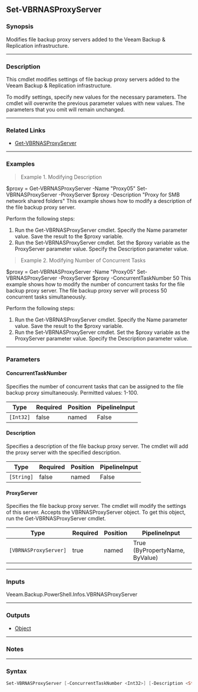 Set-VBRNASProxyServer
---------------------

### Synopsis
Modifies file backup proxy servers added to the Veeam Backup & Replication infrastructure.

---

### Description

This cmdlet modifies settings of file backup proxy servers added to the Veeam Backup & Replication infrastructure.

To modify settings, specify new values for the necessary parameters. The cmdlet will overwrite the previous parameter values with new values. The parameters that you omit will remain unchanged.

---

### Related Links
* [Get-VBRNASProxyServer](Get-VBRNASProxyServer)

---

### Examples
> Example 1. Modifying Description

$proxy = Get-VBRNASProxyServer -Name "Proxy05"
Set-VBRNASProxyServer -ProxyServer $proxy -Description "Proxy for SMB network shared folders"
This example shows how to modify a description of the file backup proxy server.

Perform the following steps:
1. Run the Get-VBRNASProxyServer cmdlet. Specify the Name parameter value. Save the result to the $proxy variable.
2. Run the Set-VBRNASProxyServer cmdlet. Set the $proxy variable as the ProxyServer parameter value. Specify the Description parameter value.
> Example 2. Modifying Number of Concurrent Tasks

$proxy = Get-VBRNASProxyServer -Name "Proxy05"
Set-VBRNASProxyServer -ProxyServer $proxy -ConcurrentTaskNumber 50
This example shows how to modify the number of concurrent tasks for the file backup proxy server. The file backup proxy server will process 50 concurrent tasks simultaneously.

Perform the following steps:
1. Run the Get-VBRNASProxyServer cmdlet. Specify the Name parameter value. Save the result to the $proxy variable.
2. Run the Set-VBRNASProxyServer cmdlet. Set the $proxy variable as the ProxyServer parameter value. Specify the Description parameter value.

---

### Parameters
#### **ConcurrentTaskNumber**
Specifies the number of concurrent tasks that can be assigned to the file backup proxy simultaneously. Permitted values: 1-100.

|Type     |Required|Position|PipelineInput|
|---------|--------|--------|-------------|
|`[Int32]`|false   |named   |False        |

#### **Description**
Specifies a description of the file backup proxy server. The cmdlet will add the proxy server with the specified description.

|Type      |Required|Position|PipelineInput|
|----------|--------|--------|-------------|
|`[String]`|false   |named   |False        |

#### **ProxyServer**
Specifies the file backup proxy server. The cmdlet will modify the settings of this server. Accepts the VBRNASProxyServer object. To get this object, run the Get-VBRNASProxyServer cmdlet.

|Type                 |Required|Position|PipelineInput                 |
|---------------------|--------|--------|------------------------------|
|`[VBRNASProxyServer]`|true    |named   |True (ByPropertyName, ByValue)|

---

### Inputs
Veeam.Backup.PowerShell.Infos.VBRNASProxyServer

---

### Outputs
* [Object](https://learn.microsoft.com/en-us/dotnet/api/System.Object)

---

### Notes

---

### Syntax
```PowerShell
Set-VBRNASProxyServer [-ConcurrentTaskNumber <Int32>] [-Description <String>] -ProxyServer <VBRNASProxyServer> [<CommonParameters>]
```
